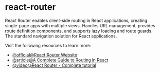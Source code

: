 # react-router

React Router enables client-side routing in React applications, creating single-page apps with multiple views. Handles URL management, provides route definition components, and supports lazy loading and route guards. The standard navigation solution for React applications.

Visit the following resources to learn more:

- [@official@React Router Website](https://reactrouter.com/en/main)
- [@article@A Complete Guide to Routing in React](https://hygraph.com/blog/routing-in-react)
- [@video@React Router - Complete tutorial](https://www.youtube.com/watch?v=oTIJunBa6MA)
